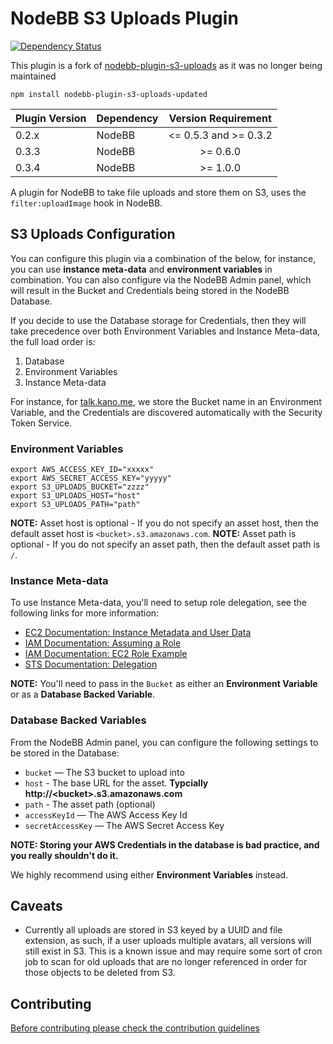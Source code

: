 # NodeBB S3 Uploads Plugin

[![Dependency Status](https://david-dm.org/LouiseMcMahon/nodebb-plugin-s3-uploads.svg)](https://david-dm.org/LewisMcMahon/nodebb-plugin-s3-uploads)

This plugin is a fork of [nodebb-plugin-s3-uploads](https://github.com/earthsenze/nodebb-plugin-s3-uploads) as it was no longer being maintained

`npm install nodebb-plugin-s3-uploads-updated`

| Plugin Version | Dependency     | Version Requirement     |
| ---------------| -------------- |:-----------------------:|
| 0.2.x          | NodeBB         | <= 0.5.3 and >= 0.3.2 |
| 0.3.3          | NodeBB         | >= 0.6.0 |
| 0.3.4          | NodeBB         | >= 1.0.0 |

A plugin for NodeBB to take file uploads and store them on S3, uses the `filter:uploadImage` hook in NodeBB. 


## S3 Uploads Configuration


You can configure this plugin via a combination of the below, for instance, you can use **instance meta-data** and **environment variables** in combination. You can also configure via the NodeBB Admin panel, which will result in the Bucket and Credentials being stored in the NodeBB Database.

If you decide to use the Database storage for Credentials, then they will take precedence over both Environment Variables and Instance Meta-data, the full load order is:

1. Database
2. Environment Variables
3. Instance Meta-data

For instance, for [talk.kano.me](http://talk.kano.me), we store the Bucket name in an Environment Variable, and the Credentials are discovered automatically with the Security Token Service.

### Environment Variables

```
export AWS_ACCESS_KEY_ID="xxxxx"
export AWS_SECRET_ACCESS_KEY="yyyyy"
export S3_UPLOADS_BUCKET="zzzz"
export S3_UPLOADS_HOST="host"
export S3_UPLOADS_PATH="path"
```

**NOTE:** Asset host is optional - If you do not specify an asset host, then the default asset host is `<bucket>.s3.amazonaws.com`.
**NOTE:** Asset path is optional - If you do not specify an asset path, then the default asset path is `/`.

### Instance Meta-data

To use Instance Meta-data, you'll need to setup role delegation, see the following links for more information:

* [EC2 Documentation: Instance Metadata and User Data](http://docs.aws.amazon.com/AWSEC2/latest/UserGuide/AESDG-chapter-instancedata.html)
* [IAM Documentation: Assuming a Role](http://docs.aws.amazon.com/IAM/latest/UserGuide/roles-assume-role.html)
* [IAM Documentation: EC2 Role Example](http://docs.aws.amazon.com/IAM/latest/UserGuide/role-usecase-ec2app.html)
* [STS Documentation: Delegation](http://docs.aws.amazon.com/STS/latest/UsingSTS/sts_delegate.html)

**NOTE:** You'll need to pass in the `Bucket` as either an **Environment Variable** or as a **Database Backed Variable**.

### Database Backed Variables

From the NodeBB Admin panel, you can configure the following settings to be stored in the Database:

* `bucket` — The S3 bucket to upload into
* `host` - The base URL for the asset.  **Typcially http://\<bucket\>.s3.amazonaws.com**
* `path` - The asset path (optional)
* `accessKeyId` — The AWS Access Key Id
* `secretAccessKey` — The AWS Secret Access Key

**NOTE: Storing your AWS Credentials in the database is bad practice, and you really shouldn't do it.**

We highly recommend using either **Environment Variables** instead.

## Caveats

* Currently all uploads are stored in S3 keyed by a UUID and file extension, as such, if a user uploads multiple avatars, all versions will still exist in S3. This is a known issue and may require some sort of cron job to scan for old uploads that are no longer referenced in order for those objects to be deleted from S3.

## Contributing
[Before contributing please check the contribution guidelines](https://github.com/LouiseMcMahon/nodebb-plugin-s3-uploads/blob/master/.github/CONTRIBUTING.md)
